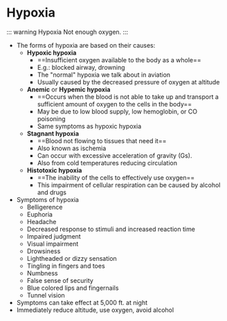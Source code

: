 # Hypoxia

::: warning Hypoxia
Not enough oxygen.
:::

* The forms of hypoxia are based on their causes:
  * **Hypoxic hypoxia**
    * ==Insufficient oxygen available to the body as a whole==
    * E.g.: blocked airway, drowning
    * The "normal" hypoxia we talk about in aviation
    * Usually caused by the decreased pressure of oxygen at altitude
  * **Anemic** or **Hypemic hypoxia**
    * ==Occurs when the blood is not able to take up and transport a sufficient amount of oxygen to the cells in the body==
    * May be due to low blood supply, low hemoglobin, or CO poisoning
    * Same symptoms as hypoxic hypoxia
  * **Stagnant hypoxia**
    * ==Blood not flowing to tissues that need it==
    * Also known as ischemia
    * Can occur with excessive acceleration of gravity (Gs).
    * Also from cold temperatures reducing circulation
  * **Histotoxic hypoxia**
    * ==The inability of the cells to effectively use oxygen==
    * This impairment of cellular respiration can be caused by alcohol and drugs
* Symptoms of hypoxia
  * Belligerence
  * Euphoria
  * Headache
  * Decreased response to stimuli and increased reaction time
  * Impaired judgment
  * Visual impairment
  * Drowsiness
  * Lightheaded or dizzy sensation
  * Tingling in fingers and toes
  * Numbness
  * False sense of security
  * Blue colored lips and fingernails
  * Tunnel vision
* Symptoms can take effect at 5,000 ft. at night
* Immediately reduce altitude, use oxygen, avoid alcohol
